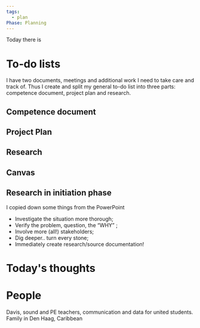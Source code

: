 ```yaml
---
tags:
  - plan
Phase: Planning
---
```

Today there is 
# To-do lists
I have two documents, meetings and additional work I need to take care and track of. Thus I create and split my general to-do list into three parts: competence document, project plan and research.
## Competence document

## Project Plan

## Research

## Canvas

## Research in initiation phase
I copied down some things from the PowerPoint
- Investigate the situation more thorough;
- Verify the problem, question, the “WHY” ;
- Involve more (all!) stakeholders;
- Dig deeper.. turn every stone;
- Immediately create research/source documentation!
# Today's thoughts

# People

Davis, sound and PE teachers, communication and data for united students. Family in Den Haag, Caribbean 